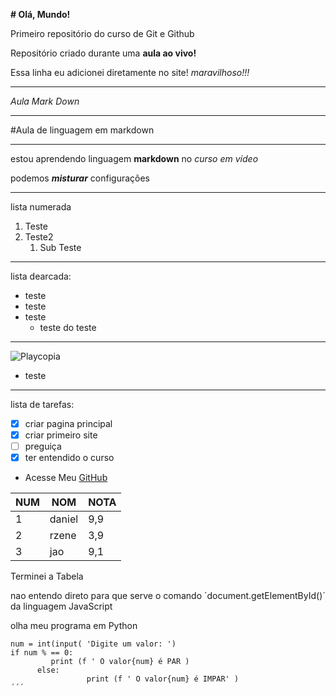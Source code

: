 **# Olá, Mundo!**


Primeiro repositório do curso de Git e Github
 
Repositório criado durante uma **aula ao vivo!**

Essa linha eu adicionei diretamente no site! *maravilhoso!!!*

***

*Aula Mark Down*

***

#Aula de linguagem em markdown 
***

estou aprendendo linguagem **markdown** no *curso em vídeo*

podemos ***misturar*** configurações

***

lista numerada
1. Teste
2. Teste2
    1. Sub Teste
***
lista dearcada:
* teste
* teste
* teste
   * teste do teste
   
***

![Playcopia](https://github.com/gustavoguanabara/git-github/assets/169408633/1558304b-21e1-414a-8aaf-f01956513eea)

* teste

 ***

lista de tarefas:

- [x] criar pagina principal
- [x] criar primeiro site
- [ ]  preguiça
- [x] ter entendido o curso

- Acesse Meu [GitHub](https://github.com/oDannii)

NUM | NOM | NOTA
---|---|---
1|daniel|9,9
2|rzene|3,9
3|jao|9,1

Terminei a Tabela

nao entendo direto para que serve o comando  ´document.getElementById()´ da linguagem JavaScript

olha meu programa em Python
```
num = int(input( 'Digite um valor: ')
if num % == 0:
         print (f ' O valor{num} é PAR )
      else:
                 print (f ' O valor{num} é IMPAR' )
´´´

      

